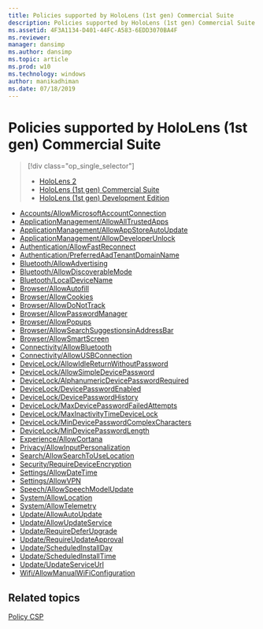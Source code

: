 ```yaml
---
title: Policies supported by HoloLens (1st gen) Commercial Suite
description: Policies supported by HoloLens (1st gen) Commercial Suite
ms.assetid: 4F3A1134-D401-44FC-A583-6EDD3070BA4F
ms.reviewer: 
manager: dansimp
ms.author: dansimp
ms.topic: article
ms.prod: w10
ms.technology: windows
author: manikadhiman
ms.date: 07/18/2019
---
```


# Policies supported by HoloLens (1st gen) Commercial Suite  

> [!div class="op_single_selector"]
>
> - [HoloLens 2](policies-supported-by-hololens2.md)
> - [HoloLens (1st gen) Commercial Suite](policies-supported-by-hololens-1st-gen-commercial-suite.md)
> - [HoloLens (1st gen) Development Edition](policies-supported-by-hololens-1st-gen-development-edition.md)
>
-   [Accounts/AllowMicrosoftAccountConnection](policy-csp-accounts.md#accounts-allowmicrosoftaccountconnection)
-   [ApplicationManagement/AllowAllTrustedApps](policy-csp-applicationmanagement.md#applicationmanagement-allowalltrustedapps)
-   [ApplicationManagement/AllowAppStoreAutoUpdate](policy-csp-applicationmanagement.md#applicationmanagement-allowappstoreautoupdate)
-   [ApplicationManagement/AllowDeveloperUnlock](policy-csp-applicationmanagement.md#applicationmanagement-allowdeveloperunlock)
-   [Authentication/AllowFastReconnect](policy-csp-authentication.md#authentication-allowfastreconnect)
-   [Authentication/PreferredAadTenantDomainName](policy-csp-authentication.md#authentication-preferredaadtenantdomainname)
-   [Bluetooth/AllowAdvertising](policy-csp-bluetooth.md#bluetooth-allowadvertising)
-   [Bluetooth/AllowDiscoverableMode](policy-csp-bluetooth.md#bluetooth-allowdiscoverablemode)
-   [Bluetooth/LocalDeviceName](policy-csp-bluetooth.md#bluetooth-localdevicename)
-   [Browser/AllowAutofill](policy-csp-browser.md#browser-allowautofill)
-   [Browser/AllowCookies](policy-csp-browser.md#browser-allowcookies)
-   [Browser/AllowDoNotTrack](policy-csp-browser.md#browser-allowdonottrack)
-   [Browser/AllowPasswordManager](policy-csp-browser.md#browser-allowpasswordmanager)
-   [Browser/AllowPopups](policy-csp-browser.md#browser-allowpopups)
-   [Browser/AllowSearchSuggestionsinAddressBar](policy-csp-browser.md#browser-allowsearchsuggestionsinaddressbar)
-   [Browser/AllowSmartScreen](policy-csp-browser.md#browser-allowsmartscreen)
-   [Connectivity/AllowBluetooth](policy-csp-connectivity.md#connectivity-allowbluetooth)
-   [Connectivity/AllowUSBConnection](policy-csp-connectivity.md#connectivity-allowusbconnection)
-   [DeviceLock/AllowIdleReturnWithoutPassword](policy-csp-devicelock.md#devicelock-allowidlereturnwithoutpassword)
-   [DeviceLock/AllowSimpleDevicePassword](policy-csp-devicelock.md#devicelock-allowsimpledevicepassword)
-   [DeviceLock/AlphanumericDevicePasswordRequired](policy-csp-devicelock.md#devicelock-alphanumericdevicepasswordrequired)
-   [DeviceLock/DevicePasswordEnabled](policy-csp-devicelock.md#devicelock-devicepasswordenabled)
-   [DeviceLock/DevicePasswordHistory](policy-csp-devicelock.md#devicelock-devicepasswordhistory)
-   [DeviceLock/MaxDevicePasswordFailedAttempts](policy-csp-devicelock.md#devicelock-maxdevicepasswordfailedattempts)
-   [DeviceLock/MaxInactivityTimeDeviceLock](policy-csp-devicelock.md#devicelock-maxinactivitytimedevicelock)
-   [DeviceLock/MinDevicePasswordComplexCharacters](policy-csp-devicelock.md#devicelock-mindevicepasswordcomplexcharacters)
-   [DeviceLock/MinDevicePasswordLength](policy-csp-devicelock.md#devicelock-mindevicepasswordlength)
-   [Experience/AllowCortana](policy-csp-experience.md#experience-allowcortana)
-   [Privacy/AllowInputPersonalization](policy-csp-privacy.md#privacy-allowinputpersonalization)
-   [Search/AllowSearchToUseLocation](policy-csp-search.md#search-allowsearchtouselocation)
-   [Security/RequireDeviceEncryption](policy-csp-security.md#security-requiredeviceencryption)
-   [Settings/AllowDateTime](policy-csp-settings.md#settings-allowdatetime)
-   [Settings/AllowVPN](policy-csp-settings.md#settings-allowvpn)
-   [Speech/AllowSpeechModelUpdate](policy-csp-speech.md#speech-allowspeechmodelupdate)
-   [System/AllowLocation](policy-csp-system.md#system-allowlocation)
-   [System/AllowTelemetry](policy-csp-system.md#system-allowtelemetry)
-   [Update/AllowAutoUpdate](policy-csp-update.md#update-allowautoupdate)
-   [Update/AllowUpdateService](policy-csp-update.md#update-allowupdateservice)
-   [Update/RequireDeferUpgrade](policy-csp-update.md#update-requiredeferupgrade)
-   [Update/RequireUpdateApproval](policy-csp-update.md#update-requireupdateapproval)
-   [Update/ScheduledInstallDay](policy-csp-update.md#update-scheduledinstallday)
-   [Update/ScheduledInstallTime](policy-csp-update.md#update-scheduledinstalltime)
-   [Update/UpdateServiceUrl](policy-csp-update.md#update-updateserviceurl)
-   [Wifi/AllowManualWiFiConfiguration](policy-csp-wifi.md#wifi-allowmanualwificonfiguration)

## Related topics
[Policy CSP](policy-configuration-service-provider.md)